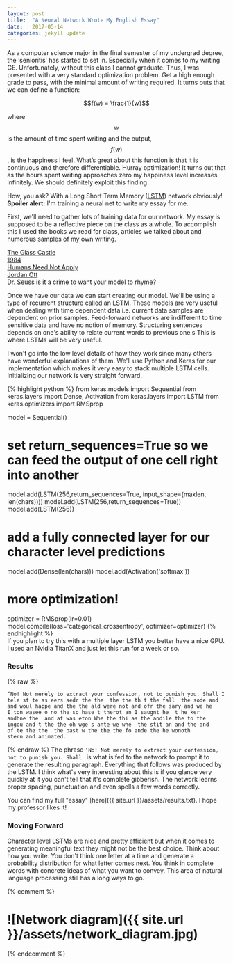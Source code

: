 ```yaml
---
layout: post
title:  "A Neural Network Wrote My English Essay"
date:   2017-05-14
categories: jekyll update
---
```

As a computer science major in the final semester of my undergrad degree, the ‘senioritis’ has started to set in. Especially when it comes to my writing GE. Unfortunately, without this class I cannot graduate. Thus, I was presented with a very standard optimization problem. Get a high enough grade to pass, with the minimal amount of  writing required. It turns outs that we can define a function:  

<div><center> $$f(w) = \frac{1}{w}$$  </center></div>  

where $$w$$ is the amount of time spent writing and the output, $$f(w)$$, is the happiness I feel. What’s great about this function is that it is continuous and therefore differentiable. Hurray optimization! It turns out that as the hours spent writing approaches zero my happiness level increases infinitely. We should definitely exploit this finding.

How, you ask? With a Long Short Term Memory ([LSTM](http://colah.github.io/posts/2015-08-Understanding-LSTMs/)) network obviously! **Spoiler alert:** I'm training a neural net to write my essay for me.  

First, we'll need to gather lots of training data for our network. My essay is supposed to be a reflective piece on the class as a whole. To accomplish this I used the books we read for class, articles we talked about and numerous samples of my own writing.  

[The Glass Castle](http://english4success.ru/Upload/books/268.pdf)  
[1984](http://www.george-orwell.org/1984)  
[Humans Need Not Apply](http://www.cgpgrey.com/blog/humans-need-not-apply)  
[Jordan Ott](www.jordanott.com)  
[Dr. Seuss](http://www.seussville.com/books/book_detail.php?isbn=9780375851568) is it a crime to want your model to rhyme?  

Once we have our data we can start creating our model. We'll be using a type of recurrent structure called an LSTM. These models are very useful when dealing with time dependent data i.e. current data samples are dependent on prior samples. Feed-forward networks are indifferent to time sensitive data and have no notion of memory. Structuring sentences depends on one's ability to relate current words to previous one.s This is where LSTMs will be very useful.      

I won't go into the low level details of how they work since many others have wonderful explanations of them. We'll use Python and Keras for our implementation which makes it very easy to stack multiple LSTM cells. Initializing our network is very straight forward.

{% highlight python %}
from keras.models import Sequential
from keras.layers import Dense, Activation
from keras.layers import LSTM
from keras.optimizers import RMSprop

model = Sequential()
# set return_sequences=True so we can feed the output of one cell right into another
model.add(LSTM(256,return_sequences=True, input_shape=(maxlen, len(chars))))
model.add(LSTM(256,return_sequences=True))
model.add(LSTM(256))
# add a fully connected layer for our character level predictions
model.add(Dense(len(chars)))
model.add(Activation('softmax'))
# more optimization!
optimizer = RMSprop(lr=0.01)
model.compile(loss='categorical_crossentropy', optimizer=optimizer)
{% endhighlight %}  
If you plan to try this with a multiple layer LSTM you better have a nice GPU. I used an Nvidia TitanX and just let this run for a week or so.  

### Results ###
{% raw %}
~~~
‘No! Not merely to extract your confession, not to punish you. Shall I
tele st te as eers aedr the the  the the th t the fall  the sode and  
and woul happe and the the ald were not and ofr the sary and we he  
I ton wasee o no the so hase t therot an I saugnt he  t he ker  
andhne the  and at was eton Whe the thi as the andile the to the  
ingou and t the the oh wge s ante we whe  the stit an and the and  
of te the the  the bast w the the the fo ande the he wonoth  
stern and animated.
~~~
{% endraw %}
The phrase ```‘No! Not merely to extract your confession, not to punish you. Shall ``` is what is fed to the network to prompt it to generate the resulting paragraph. Everything that follows was produced by the LSTM. I think what's very interesting about this is if you glance very quickly at it you can't tell that it's complete gibberish. The network learns proper spacing, punctuation and even spells a few words correctly.  

You can find my full "essay" [here]({{ site.url }}/assets/results.txt). I hope my professor likes it!

### Moving Forward ###  

Character level LSTMs are nice and pretty efficient but when it comes to generating meaningful text they might not be the best choice. Think about how you write. You don't think one letter at a time and generate a probability distribution for what letter comes next. You think in complete words with concrete ideas of what you want to convey. This area of natural language processing still has a long ways to go.


{% comment %}
# ![Network diagram]({{ site.url }}/assets/network_diagram.jpg)
{% endcomment %}
